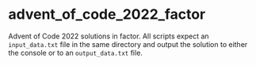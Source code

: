 # advent_of_code_2022_factor
Advent of Code 2022 solutions in factor.
All scripts expect an `input_data.txt` file in the same directory and output the solution to either the console or to an `output_data.txt` file.
